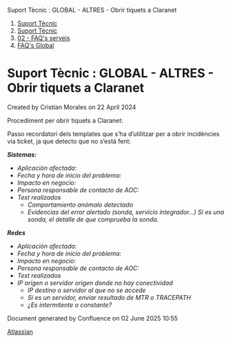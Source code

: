 Suport Tècnic : GLOBAL - ALTRES - Obrir tiquets a Claranet  

1.  [Suport Tècnic](index.md)
2.  [Suport Tècnic](13893782.md)
3.  [02 - FAQ's serveis](26313393.md)
4.  [FAQ's Global](28705585.md)

Suport Tècnic : GLOBAL - ALTRES - Obrir tiquets a Claranet
==========================================================

Created by Cristian Morales on 22 April 2024

Procediment per obrir tiquets a Claranet:

  

  

Passo recordatori dels templates que s’ha d’utilitzar per a obrir incidències via ticket, ja que detecto que no s’està fent:

**_Sistemas:_**

*   _Aplicación afectada:_
*   _Fecha y hora de inicio del problema:_
*   _Impacto en negocio:_
*   _Persona responsable de contacto de AOC:_
*   _Test realizados_
    *   _Comportamiento anómalo detectado_
    *   _Evidencias del error alertado (sonda, servicio integrador...) Si es una sonda, el detalle de que comprueba la sonda._

**_Redes_**

*   _Aplicación afectada:_
*   _Fecha y hora de inicio del problema:_
*   _Impacto en negocio:_
*   _Persona responsable de contacto de AOC:_
*   _Test realizados_
*   _IP origen o servidor origen donde no hay conectividad_
    *   _IP destino o servidor al que no se accede_
    *   _Si es un servidor, enviar resultado de MTR o TRACEPATH_
    *   _¿Es intermitente o constante?_

  

Document generated by Confluence on 02 June 2025 10:55

[Atlassian](http://www.atlassian.com/)